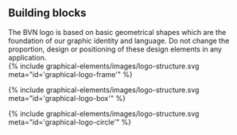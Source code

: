 ## Building blocks

<div class="style-guide-block-text" markdown="1">
The BVN logo is based on basic geometrical shapes which are the foundation of our graphic identity and language.
Do not change the proportion, design or positioning of these design elements in any application.
</div>

<div class="style-guide-block-image" markdown="1">
{% include graphical-elements/images/logo-structure.svg meta="id='graphical-logo-frame'" %}

{% include graphical-elements/images/logo-structure.svg meta="id='graphical-logo-box'" %}

{% include graphical-elements/images/logo-structure.svg meta="id='graphical-logo-circle'" %}
</div>

